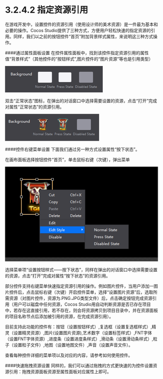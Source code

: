 # 3.2.4.2 指定资源引用

在游戏开发中，设置控件的资源引用（使用设计师的美术资源）是一件最为基本和必要的操作。Cocos Studio提供了三种方式，方便用户轻松快速的指定资源的引用。同样，我们以之前的按钮控件“首页”附加背景样式属性，来说明这三种方式操作。

####通过属性面板设置
在控件属性面板中，找到该控件指定资源引用的属性值“背景样式”（其他控件的“按钮样式”,图片控件的“图片资源”等也是引用类型）

![Image](res/image052.png)

双击“正常状态”图标，在弹出的对话窗口中选择需要设置的资源，点击“打开”完成对属性“正常状态”的资源引用。

![Image](res/image053.png)

####控件右键菜单设置
下面我们通过另一种方式设置属性“按下状态”。

在画布面板选择按钮控件“首页”，单击鼠标右键（次键），弹出菜单

![Image](res/image054.png)

选择菜单项“设置按钮样式——按下状态”，同样在弹出的对话窗口中选择需要设置的资源，点击“打开”完成对属性“按下状态”的资源引用。

部分控件支持右键菜单快速指定资源引用的操作。例如图片控件，当用户添加一图片控件后，点击鼠标右键（次键）开启控件菜单，选择“设置图片资源”后，选取所需资源（对图片控件，资源为.PNG.JPG类型文件）后，点击确定按钮完成资源引用（用户可以磁盘中任何资源，Cocos Studio用自动判断资源是否已存在项目中，若存在这直接引用，若不存在，则会将资源拷贝到项目目录中，并在资源面板的项目名称节点后添加被引用的资源，在完成资源引用）。

目前支持此功能的控件有：按钮（设置按钮样式）,复选框（设置复选框样式）,精灵（设置精灵资源）,图片(设置图片资源),艺术数字（设置标签样式）,FNT字体（设置FNT字体资源）,进度条（设置进度条样式）,滑动条（设置滑动条样式）,粒子（设置粒子文件）,地图（设置地图文件）,声音（设置声音文件）。

查看每种控件详细的菜单项以及对应的内容，请参考如何使用控件。

####快速拖拽资源设置
同样的，我们可以通过拖拽的方式更快速的为控件设置资源引用：拖拽资源面板资源至属性面板对应属性上即可。



